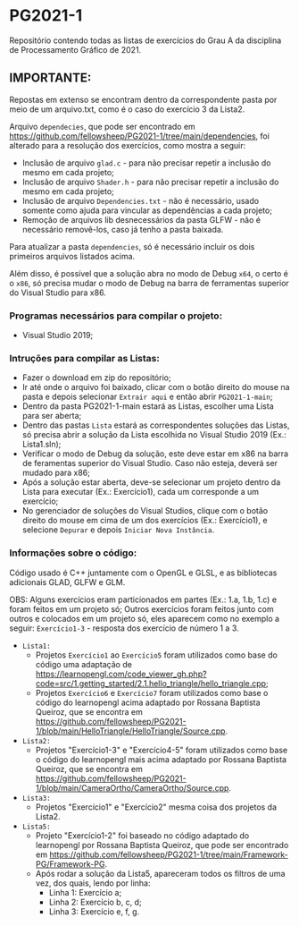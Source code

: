 # PG2021-1
Repositório contendo todas as listas de exercícios do Grau A da disciplina de Processamento Gráfico de 2021.

## IMPORTANTE:
Repostas em extenso se encontram dentro da correspondente pasta por meio de um arquivo.txt, como é o caso do exercício 3 da Lista2.

Arquivo `dependecies`, que pode ser encontrado em https://github.com/fellowsheep/PG2021-1/tree/main/dependencies, foi alterado para a resolução dos exercícios, como mostra a seguir:
* Inclusão de arquivo `glad.c` - para não precisar repetir a inclusão do mesmo em cada projeto;
* Inclusão de arquivo `Shader.h` - para não precisar repetir a inclusão do mesmo em cada projeto;
* Inclusão de arquivo `Dependencies.txt` - não é necessário, usado somente como ajuda para vincular as dependências a cada projeto;
* Remoção de arquivos lib desnecessários da pasta GLFW - não é necessário removê-los, caso já tenho a pasta baixada.

Para atualizar a pasta `dependencies`, só é necessário incluir os dois primeiros arquivos listados acima.

Além disso, é possível que a solução abra no modo de Debug `x64`, o certo é o `x86`, só precisa mudar o modo de Debug na barra de ferramentas superior do Visual Studio para x86.

### Programas necessários para compilar o projeto:
- Visual Studio 2019;

### Intruções para compilar as Listas:
- Fazer o download em zip do repositório;
- Ir até onde o arquivo foi baixado, clicar com o botão direito do mouse na pasta e depois selecionar `Extrair aqui` e então abrir `PG2021-1-main`;
- Dentro da pasta PG2021-1-main estará as Listas, escolher uma Lista para ser aberta;
- Dentro das pastas `Lista` estará as correspondentes soluções das Listas, só precisa abrir a solução da Lista escolhida no Visual Studio 2019 (Ex.: Lista1.sln);
- Verificar o modo de Debug da solução, este deve estar em x86 na barra de feramentas superior do Visual Studio. Caso não esteja, deverá ser mudado para x86;
- Após a solução estar aberta, deve-se selecionar um projeto dentro da Lista para executar (Ex.: Exercício1), cada um corresponde a um exercício;
- No gerenciador de soluções do Visual Studios, clique com o botão direito do mouse em cima de um dos exercícios (Ex.: Exercício1), e selecione `Depurar` e depois `Iniciar Nova Instância`.

### Informações sobre o código:
Código usado é C++ juntamente com o OpenGL e GLSL, e as bibliotecas adicionais GLAD, GLFW e GLM.

OBS: Alguns exercícios eram particionados em partes (Ex.: 1.a, 1.b, 1.c) e foram feitos em um projeto só;
Outros exercícios foram feitos junto com outros e colocados em um projeto só, eles aparecem como no exemplo a seguir: `Exercício1-3` - resposta dos exercício de número 1 a 3.

* `Lista1:`
  - Projetos `Exercício1` ao `Exercício5` foram utilizados como base do código uma adaptação de https://learnopengl.com/code_viewer_gh.php?code=src/1.getting_started/2.1.hello_triangle/hello_triangle.cpp;
  - Projetos `Exercício6` e `Exercício7` foram utilizados como base o código do learnopengl acima adaptado por Rossana Baptista Queiroz, que se encontra em https://github.com/fellowsheep/PG2021-1/blob/main/HelloTriangle/HelloTriangle/Source.cpp.
* `Lista2:`
  - Projetos "Exercício1-3" e "Exercício4-5" foram utilizados como base o código do learnopengl mais acima adaptado por Rossana Baptista Queiroz, que se encontra em https://github.com/fellowsheep/PG2021-1/blob/main/CameraOrtho/CameraOrtho/Source.cpp.
* `Lista3:`
  - Projetos "Exercício1" e "Exercício2" mesma coisa dos projetos da Lista2.
* `Lista5:`
  - Projeto "Exercício1-2" foi baseado no código adaptado do learnopengl por Rossana Baptista Queiroz, que pode ser encontrado em https://github.com/fellowsheep/PG2021-1/tree/main/Framework-PG/Framework-PG.
  - Após rodar a solução da Lista5, apareceram todos os filtros de uma vez, dos quais, lendo por linha:
    - Linha 1: Exercício a;
    - Linha 2: Exercício b, c, d;
    - Linha 3: Exercício e, f, g.
